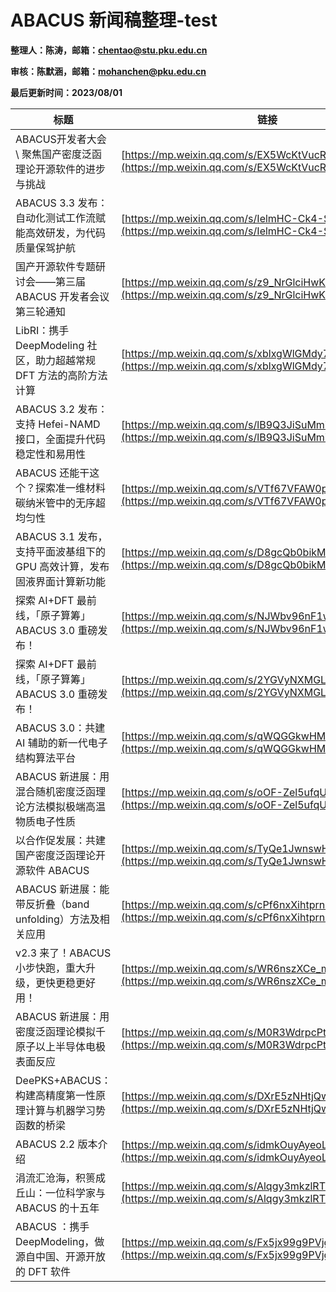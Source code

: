 # ABACUS 新闻稿整理-test

<strong>整理人：陈涛，邮箱：chentao@stu.pku.edu.cn</strong>

<strong>审核：陈默涵，邮箱：mohanchen@pku.edu.cn</strong>

<strong>最后更新时间：2023/08/01</strong>

| 标题                                                                     | 链接                                                                                                   | 日期       |
| ------------------------------------------------------------------------ | ------------------------------------------------------------------------------------------------------ | ---------- |
| ABACUS开发者大会 \ 聚焦国产密度泛函理论开源软件的进步与挑战              | [https://mp.weixin.qq.com/s/EX5WcKtVucRbY8DIvj3PyQ](https://mp.weixin.qq.com/s/EX5WcKtVucRbY8DIvj3PyQ) | 2023/08/01 |
| ABACUS 3.3 发布：自动化测试工作流赋能高效研发，为代码质量保驾护航        | [https://mp.weixin.qq.com/s/IelmHC-Ck4-Stsagu_7HUA](https://mp.weixin.qq.com/s/IelmHC-Ck4-Stsagu_7HUA) | 2023/07/13 |
| 国产开源软件专题研讨会——第三届 ABACUS 开发者会议第三轮通知             | [https://mp.weixin.qq.com/s/z9_NrGlciHwKSHwLPZrGvA](https://mp.weixin.qq.com/s/z9_NrGlciHwKSHwLPZrGvA) | 2023/07/11 |
| LibRI：携手 DeepModeling 社区，助力超越常规 DFT 方法的高阶方法计算       | [https://mp.weixin.qq.com/s/xblxgWlGMdy7OcI1qMZ4Uw](https://mp.weixin.qq.com/s/xblxgWlGMdy7OcI1qMZ4Uw) | 2023/05/26 |
| ABACUS 3.2 发布：支持 Hefei-NAMD 接口，全面提升代码稳定性和易用性        | [https://mp.weixin.qq.com/s/lB9Q3JiSuMmipkhd2-_ylA](https://mp.weixin.qq.com/s/lB9Q3JiSuMmipkhd2-_ylA) | 2023/04/01 |
| ABACUS 还能干这个？探索准一维材料碳纳米管中的无序超均匀性                | [https://mp.weixin.qq.com/s/VTf67VFAW0pVBMMnAKjBUg](https://mp.weixin.qq.com/s/VTf67VFAW0pVBMMnAKjBUg) | 2023/03/07 |
| ABACUS 3.1 发布，支持平面波基组下的 GPU 高效计算，发布固液界面计算新功能 | [https://mp.weixin.qq.com/s/D8gcQb0bikMdgizLsbvCfQ](https://mp.weixin.qq.com/s/D8gcQb0bikMdgizLsbvCfQ) | 2023/01/01 |
| 探索 AI+DFT 最前线，「原子算筹」ABACUS 3.0 重磅发布！                    | [https://mp.weixin.qq.com/s/NJWbv96nF1wyjPb19NiE1Q](https://mp.weixin.qq.com/s/NJWbv96nF1wyjPb19NiE1Q) | 2022/10/02 |
| 探索 AI+DFT 最前线，「原子算筹」ABACUS 3.0 重磅发布！                    | [https://mp.weixin.qq.com/s/2YGVyNXMGL6S_MAyNhMADw](https://mp.weixin.qq.com/s/2YGVyNXMGL6S_MAyNhMADw) | 2022/10/01 |
| ABACUS 3.0：共建 AI 辅助的新一代电子结构算法平台                         | [https://mp.weixin.qq.com/s/qWQGGkwHMMDeTFP1kLAiCA](https://mp.weixin.qq.com/s/qWQGGkwHMMDeTFP1kLAiCA) | 2022/10/01 |
| ABACUS 新进展：用混合随机密度泛函理论方法模拟极端高温物质电子性质        | [https://mp.weixin.qq.com/s/oOF-Zel5ufqUx8ahZ0mpcw](https://mp.weixin.qq.com/s/oOF-Zel5ufqUx8ahZ0mpcw) | 2022/09/20 |
| 以合作促发展：共建国产密度泛函理论开源软件 ABACUS                        | [https://mp.weixin.qq.com/s/TyQe1JwnswHMvPIdG5bDmw](https://mp.weixin.qq.com/s/TyQe1JwnswHMvPIdG5bDmw) | 2022/09/14 |
| ABACUS 新进展：能带反折叠（band unfolding）方法及相关应用                | [https://mp.weixin.qq.com/s/cPf6nxXihtprnISUXBmbYw](https://mp.weixin.qq.com/s/cPf6nxXihtprnISUXBmbYw) | 2022/07/22 |
| v2.3 来了！ABACUS 小步快跑，重大升级，更快更稳更好用！                   | [https://mp.weixin.qq.com/s/WR6nszXCe_mooz8nZxfg5A](https://mp.weixin.qq.com/s/WR6nszXCe_mooz8nZxfg5A) | 2022/07/01 |
| ABACUS 新进展：用密度泛函理论模拟千原子以上半导体电极表面反应            | [https://mp.weixin.qq.com/s/M0R3WdrpcPtVV68rlsNZuQ](https://mp.weixin.qq.com/s/M0R3WdrpcPtVV68rlsNZuQ) | 2022/06/21 |
| DeePKS+ABACUS：构建高精度第一性原理计算与机器学习势函数的桥梁            | [https://mp.weixin.qq.com/s/DXrE5zNHtjQw813Ho0OBIQ](https://mp.weixin.qq.com/s/DXrE5zNHtjQw813Ho0OBIQ) | 2022/06/13 |
| ABACUS 2.2 版本介绍                                                      | [https://mp.weixin.qq.com/s/idmkOuyAyeoLvof8ABbHwg](https://mp.weixin.qq.com/s/idmkOuyAyeoLvof8ABbHwg) | 2022/04/08 |
| 涓流汇沧海，积篑成丘山：一位科学家与 ABACUS 的十五年                     | [https://mp.weixin.qq.com/s/Alqgy3mkzlRTzQUjbRsZug](https://mp.weixin.qq.com/s/Alqgy3mkzlRTzQUjbRsZug) | 2021/09/28 |
| ABACUS ：携手 DeepModeling，做源自中国、开源开放的 DFT 软件              | [https://mp.weixin.qq.com/s/Fx5jx99g9PVjgnLAsOyQ9Q](https://mp.weixin.qq.com/s/Fx5jx99g9PVjgnLAsOyQ9Q) | 2021/09/22 |
